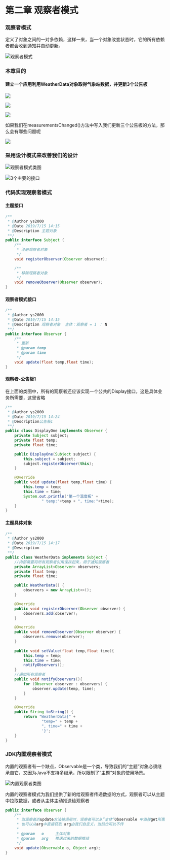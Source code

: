 # 第二章 观察者模式

### 观察者模式

定义了对象之间的一对多依赖，这样一来，当一个对象改变状态时，它的所有依赖者都会收到通知并自动更新。

![&#x89C2;&#x5BDF;&#x8005;&#x6A21;&#x5F0F;](.gitbook/assets/image%20%2816%29.png)

### 本章目的

#### 建立一个应用利用WeatherData对象取得气象站数据，并更新3个公告板

![](.gitbook/assets/image%20%2813%29.png)

![](.gitbook/assets/image%20%284%29.png)

![](.gitbook/assets/image%20%281%29.png)

如果我们在measurementsChanged\(\)方法中写入我们更新三个公告板的方法，那么会有哪些问题呢

![](.gitbook/assets/image%20%282%29.png)

### 采用设计模式来改善我们的设计

![&#x89C2;&#x5BDF;&#x8005;&#x6A21;&#x5F0F;&#x7C7B;&#x56FE;](.gitbook/assets/image%20%2817%29.png)

![3&#x4E2A;&#x4E3B;&#x8981;&#x7684;&#x63A5;&#x53E3;](.gitbook/assets/image%20%287%29.png)

### 代码实现观察者模式

#### 主题接口

```java
/**
 * @Author ys2000
 * @Date 2019/7/15 14:15
 * @Description 主题对象
 **/
public interface Subject {
    /**
     * 注册观察者对象
     */
    void registerObserver(Observer observer);

    /**
     * 移除观察者对象
     */
    void removeObserver(Observer observer);
}
```

#### 观察者模式接口

```java
/**
 * @Author ys2000
 * @Date 2019/7/15 14:15
 * @Description 观察者对象  主体：观察者 = 1 ： N
 **/
public interface Observer {
    /**
     * 更新
     * @param temp
     * @param time
     */
    void update(float temp,float time);
}
```

#### 观察者-公告板1

在上面的类图中，所有的观察者还应该实现一个公共的Display接口，这是具体业务所需要，这里省略

```java
/**
 * @Author ys2000
 * @Date 2019/7/15 14:24
 * @Description公告板1
 **/
public class DisplayOne implements Observer {
    private Subject subject;
    private float temp;
    private float time;

    public DisplayOne(Subject subject) {
        this.subject = subject;
        subject.registerObserver(this);
    }

    @Override
    public void update(float temp,float time) {
        this.temp = temp;
        this.time = time;
        System.out.println("第一个温度板" +
                " temp:"+temp + ", time:"+time);
    }
}
```

#### 主题具体对象

```java
/**
 * @Author ys2000
 * @Date 2019/7/15 14:17
 * @Description
 **/
public class WeatherData implements Subject {
    //内部需要将所有观察者引用保存起来，用于通知观察者
    private ArrayList<Observer> observers;
    private float temp;
    private float time;

    public WeatherData() {
        observers = new ArrayList<>();
    }

    @Override
    public void registerObserver(Observer observer) {
        observers.add(observer);
    }

    @Override
    public void removeObserver(Observer observer) {
        observers.remove(observer);
    }
    
    public void setValue(float temp,float time){
        this.temp = temp;
        this.time = time;
        notifyObservers();
    }
    //通知所有观察者
    public void notifyObservers(){
        for (Observer observer : observers) {
            observer.update(temp, time);
        }
    }

    @Override
    public String toString() {
        return "WeatherData{" +
                "temp=" + temp +
                ", time=" + time +
                '}';
    }
}
```

### JDK内置观察者模式

内置的观察者有一个缺点，Observable是一个类，导致我们的“主题”对象必须继承自它，又因为Java不支持多继承，所以限制了“主题”对象的使用场景。

![&#x5185;&#x7F6E;&#x89C2;&#x5BDF;&#x8005;&#x7C7B;&#x56FE;](.gitbook/assets/image.png)

内置的观察者模式为我们提供了新的给观察者传递数据的方式，观察者可以从主题中拉取数据，或者从主体主动推送给观察者

```java
public interface Observer {
    /**
     * 当观察者的update方法被调用时，观察者可以从“主体”Observable 中直接get所需的方法
     * 也可以从arg中直接获取 arg由我们自定义，当然也可以不传
     *
     * @param   o     主体对象
     * @param   arg   推送过来的数据推线
     */
    void update(Observable o, Object arg);
}
```

